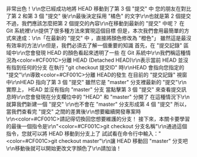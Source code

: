非常出色！\r\n您已經成功地將 HEAD 移動到了第 3 個 "提交" 中
您的朋友在對比了第 2 和第 3 個 "提交" 後\r\n最後決定採用 "橘色" 的文字\r\n也就是第 2 個提交
不過，我們應該怎麼把第 2 個提交的內容\r\n在移動到最新的 "提交" 中呢？
在 Git 系統裡\r\n提供了很多種方法來實現這個目標
但是，本次我們會用最簡單的方式來達成：\r\n「在最新的 "提交" 中 ，直接將顏色修改為 "橙色"」
雖然這是最沒有效率的方法\r\n但是，我們必須去了解一個重要的知識
首先，在 "提交記錄" 區域中\r\n您會發現 HEAD 的顏色看起來透明了一些
在 Git 系統中\r\n我們稱這種情況為<color=#CF001C>分離 HEAD</color> (Detached HEAD)\r\n表示當前 HEAD 並沒有指到任何的分支
在執行 "git checkout 提交ID" 時\r\nHEAD 會指向您指定的 "提交"\r\n導致<color=#CF001C>分離 HEAD</color>的發生
在目前的 "提交記錄" 視窗中\r\nHEAD 指向了第 3 個 "提交"
雖然它是 "master" 分支裡最新的 "提交"\r\n實際上， HEAD 並沒有指向 "master" 分支
當點擊第 3 個 "提交" 來查看提交訊息時\r\n您會發現在分支欄位中的 "HEAD" 和 "master" 分開了
在這種情況下\r\n就算我們新建一個 "提交" \r\n也不會在 "master" 分支形成第 4 個 "提交"
所以，當我們查看完 "提交" 之間的差異後\r\n想要繼續開發專案時\r\n<color=#CF001C>請記得切換回您想要維護的分支！</color>
接下來，本關卡要學習的最後一個指令是\r\n"<color=#CF001C>git checkout 分支名稱</color>"\r\n通過這個指令，您就可以將 HEAD 移動到分支上了
試試看在命令行中輸入："<color=#CF001C>git checkout master</color>"\r\n讓 HEAD 移動回 "master" 分支吧\r\n移動後就可以開始更改文字顏色了\r\n請加油！
